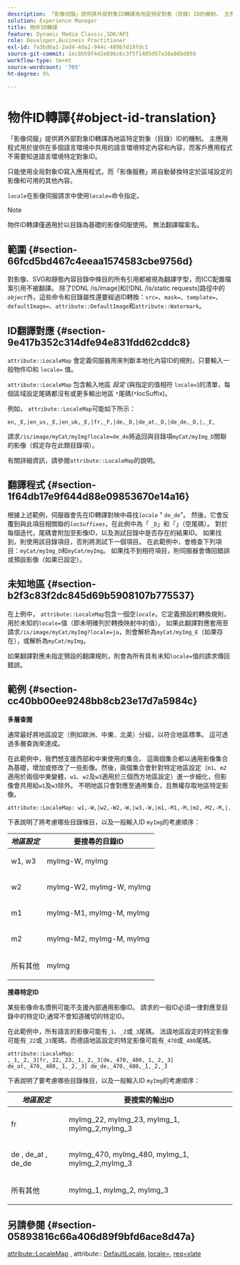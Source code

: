 ```yaml
---
description: 「影像伺服」提供將外部對象ID轉譯為地區特定對象（目錄）ID的機制。 主應用程式用於提供在多個語言環境中共用的語言環境特定內容和內容，而客戶應用程式不需要知道語言環境特定對象ID。
solution: Experience Manager
title: 物件ID轉譯
feature: Dynamic Media Classic,SDK/API
role: Developer,Business Practitioner
exl-id: 7a3bd6a1-2ad4-4da2-944c-489b7d18fdc1
source-git-commit: 1ec8b59f442eb96c6c3f5f1405d57a38a86bd056
workflow-type: tm+mt
source-wordcount: '703'
ht-degree: 9%

---
```


# 物件ID轉譯{#object-id-translation}

「影像伺服」提供將外部對象ID轉譯為地區特定對象（目錄）ID的機制。 主應用程式用於提供在多個語言環境中共用的語言環境特定內容和內容，而客戶應用程式不需要知道語言環境特定對象ID。

只能使用全局對象ID寫入應用程式，而「影像服務」將自動替換特定於區域設定的影像和可用的其他內容。

*`locale`*&#x200B;在影像伺服請求中使用`locale=`命令指定。

>[!NOTE]
>
>物件ID轉譯僅適用於以目錄為基礎的影像伺服使用。 無法翻譯檔案名。

## 範圍 {#section-66fcd5bd467c4eeaa1574583cbe9756d}

對影像、SVG和靜態內容目錄中條目的所有引用都被視為翻譯字型，而ICC配置檔案引用不被翻譯。 除了[!DNL /is/image]和[!DNL /is/static requests]路徑中的&#x200B;*`object`*&#x200B;外，這些命令和目錄屬性還要經過ID轉換：`src=`、`mask=`、`template=`、`defaultImage=`、`attribute::DefaultImage`和`attribute::Watermark`。

## ID翻譯對應 {#section-9e417b352c314dfe94e831fdd62cddc8}

`attribute::LocaleMap` 會定義伺服器用來判斷本地化內容ID的規則，只要輸入一般物件ID和 `locale=` 值。

`attribute::LocaleMap` 包含輸入地區 *設定* (與指定的值相符 `locale=`)的清單，每個區域設定尾碼都沒有或更多輸出地區 `*`尾碼(`*`locSuffix)。

例如， `attribute::LocaleMap`可能如下所示：

`en,_E,|en_us,_E,|en_uk,_E,|fr,_F,|de,_D,|de_at,_D,|de_de,_D,|,_E,`

請求`/is/image/myCat/myImg?locale=de_de`將返回與目錄項`myCat/myImg_D`關聯的影像（假定存在此類目錄項）。

有關詳細資訊，請參閱`attribute::LocaleMap`的說明。

## 翻譯程式 {#section-1f64db17e9f644d88e09853670e14a16}

根據上述範例，伺服器會先在ID轉譯對映中尋找&#x200B;*`locale`* &quot; `de_de`&quot;。 然後，它會反覆到與此項目相關聯的&#x200B;*`locSuffixes`*，在此例中為「 `_D`」和「」（空尾碼）。 對於每個迭代，尾碼會附加至影像ID，以及測試目錄中是否存在的結果ID。 如果找到，則使用該目錄項目，否則將測試下一個項目。 在此範例中，會檢查下列項目：`myCat/myImg_D`和`myCat/myImg`。 如果找不到相符項目，則伺服器會傳回錯誤或預設影像（如果已設定）。

## 未知地區 {#section-b2f3c83f2dc845d69b5908107b775537}

在上例中， `attribute::LocaleMap`包含一個空&#x200B;*`locale`*，它定義預設的轉換規則，用於未知的`locale=`值（即未明確列於轉換映射中的值）。 如果此翻譯對應套用至請求`/is/image/myCat/myImg?locale=ja`，則會解析為`myCat/myImg_E`（如果存在），或解析為`myCat/myImg`。

如果翻譯對應未指定預設的翻譯規則，則會為所有具有未知`locale=`值的請求傳回錯誤。

## 範例 {#section-cc40bb00ee9248bb8cb23e17d7a5984c}

**多層查閱**

通常最好將地區設定（例如歐洲、中東、北美）分組，以符合地區標準。 這可透過多層查詢來達成。

在此範例中，我們想支援西部和中東使用的集合。 這兩個集合都以通用影像集合為基礎，增加或修改了一些影像。然後，兩個集合會針對特定地區設定（`m1`、`m2`適用於兩個中東變體，`w1`、`w2`及`w3`適用於三個西方地區設定）進一步細化，但影像會共用給`w1`及`w3`除外。 不明地區只會對應至通用集合，且無權存取地區特定影像。

`attribute::LocaleMap: w1,-W,|w2,-W2,-W,|w3,-W,|m1,-M1,-M,|m2,-M2,-M,|,`

下表說明了將考慮哪些目錄條目，以及一般輸入ID `myImg`的考慮順序：

<table id="table_97EB13E3DB9B48D3A4184D5ECC8E9F86"> 
 <thead> 
  <tr> 
   <th class="entry"> <b> <i>地區設定</i> </b> </th> 
   <th class="entry"> <b>要搜尋的目錄ID</b> </th> 
  </tr> 
 </thead>
 <tbody> 
  <tr> 
   <td> <p> <span class="codeph"> w1, w3 </span> </p> </td> 
   <td> <p> <span class="codeph"> myImg-W, myImg </span> </p> </td> 
  </tr> 
  <tr> 
   <td> <p> <span class="codeph"> w2 </span> </p> </td> 
   <td> <p> <span class="codeph"> myImg-W2, myImg-W, myImg </span> </p> </td> 
  </tr> 
  <tr> 
   <td> <p> <span class="codeph"> m1 </span> </p> </td> 
   <td> <p> <span class="codeph"> myImg-M1, myImg-M, myImg </span> </p> </td> 
  </tr> 
  <tr> 
   <td> <p> <span class="codeph"> m2 </span> </p> </td> 
   <td> <p> <span class="codeph"> myImg-M2, myImg-M, myImg </span> </p> </td> 
  </tr> 
  <tr> 
   <td> <p>所有其他 </p> </td> 
   <td> <p> <span class="codeph"> myImg  </span> </p> </td> 
  </tr> 
 </tbody> 
</table>

**搜尋特定ID**

某些影像命名慣例可能不支援內部通用影像ID。 請求的一般ID必須一律對應至目錄中的特定ID;通常不會知道確切的特定ID。

在此範例中，所有語言的影像可能有`_1`、`_2`或`_3`尾碼。 法語地區設定的特定影像可能有`_22`或`_23`尾碼，而德語地區設定的特定影像可能有`_470`或`_480`尾碼。

`attribute::LocaleMap: ,_1,_2,_3|fr,_22,_23,_1,_2,_3|de,_470,_480,_1,_2,_3| de_at,_470,_480,_1,_2,_3| de_de,_470,_480,_1,_2,_3`

下表說明了要考慮哪些目錄條目，以及一般輸入ID `myImg`的考慮順序：

<table id="table_A7EE4AA0F1C24284B83CC4B40622D24F"> 
 <thead> 
  <tr> 
   <th class="entry"> <b> <i>地區設定</i> </b> </th> 
   <th class="entry"> <b>要搜索的輸出ID</b> </th> 
  </tr> 
 </thead>
 <tbody> 
  <tr> 
   <td> <p> <span class="codeph"> fr </span> </p> </td> 
   <td> <p> <span class="codeph"> myImg_22, myImg_23, myImg_1, myImg_2,myImg_3 </span> </p> </td> 
  </tr> 
  <tr> 
   <td> <p> <span class="codeph"> de  </span>,  <span class="codeph"> de_at  </span>,  <span class="codeph"> de_de  </span> </p> </td> 
   <td> <p> <span class="codeph"> myImg_470, myImg_480, myImg_1, myImg_2,myImg_3 </span> </p> </td> 
  </tr> 
  <tr> 
   <td> <p>所有其他 </p> </td> 
   <td> <p> <span class="codeph"> myImg_1, myImg_2, myImg_3 </span> </p> </td> 
  </tr> 
 </tbody> 
</table>

## 另請參閱 {#section-05893816c66a406d89f9bfd6ace8d47a}

[attribute::LocaleMap](../../../../../is-api/image-catalog/image-serving-api-ref/c-image-catalog-reference/c-attributes-reference/r-localemap.md#reference-49bbf598f8ea47c3a563755cef306318) , attribute:: [DefaultLocale](../../../../../is-api/image-catalog/image-serving-api-ref/c-image-catalog-reference/c-attributes-reference/r-defaultlocale.md#reference-69462ad9923f464f80c2c012342a6b6b),  [locale=](../../../../../is-api/http-ref/image-serving-api-ref/c-http-protocol-reference/c-command-reference/r-locale.md#reference-8a846b2fbc004a12821b956ed3b25cfb),  [req=xlate](../../../../../is-api/http-ref/image-serving-api-ref/c-http-protocol-reference/c-command-reference/r-req/r-req.md#reference-907cdb4a97034db7ad94695f25552e76)

